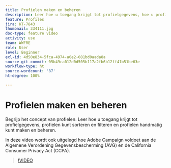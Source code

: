 ```yaml
---
title: Profielen maken en beheren
description: Leer hoe u toegang krijgt tot profielgegevens, hoe u profielen maakt en ontwerpen sorteert en filtert voor eenvoudige functionaliteit. U leert ook hoe u voldoet aan de algemene gegevensbeschermingsverordening (GDPR) en de California Consumer Privacy Act (CCPA).
feature: Profiles
jira: KT-7843
thumbnail: 334111.jpg
doc-type: feature video
activity: use
team: WWFRE
role: User
level: Beginner
exl-id: 4d50e834-5fca-4974-a0e2-081bd0aada8a
source-git-commit: 05b49ca012d0d505b117a2fb6b12ff41b51be63e
workflow-type: ht
source-wordcount: '87'
ht-degree: 100%

---
```


# Profielen maken en beheren

Begrijp het concept van profielen. Leer hoe u toegang krijgt tot profielgegevens, profielen kunt sorteren en filteren en profielen handmatig kunt maken en beheren.

In deze video wordt ook uitgelegd hoe Adobe Campaign voldoet aan de Algemene Verordening Gegevensbescherming (AVG) en de California Consumer Privacy Act (CCPA).

>[!VIDEO](https://video.tv.adobe.com/v/334111?quality=12&learn=on)
